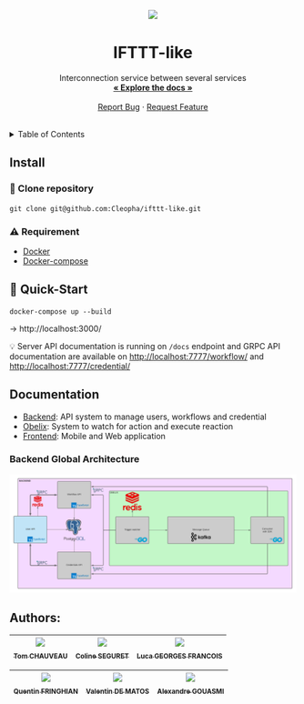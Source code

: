 <br />
<div align="center">
  <a href="https://github.com/LedgerHQ/app-ethereum">
    <img src="https://img.icons8.com/nolan/64/paralell-workflow.png">
  </a>

  <h1 align="center">IFTTT-like</h1>

  <p align="center">
    Interconnection service between several services
    <br />
    <a href=""><strong>« Explore the docs »</strong></a>
    <br />
    <br />
    <a href="https://github.com/Cleopha/ifttt-like/issues">Report Bug</a>
    · <a href="https://github.com/Cleopha/ifttt-like/issues">Request Feature</a>
  </p>
</div>
<br/>

<details>
  <summary>Table of Contents</summary>

- [Install](#install)
  - [:rocket: Clone repository](#rocket-clone-repository)
  - [:warning: Requirement](#warning-requirement)
- [:checkered_flag: Quick-Start](#checkered_flag-quick-start)
- [Documentation](#documentation)
  - [Backend Global Architecture](#backend-global-architecture)
- [Authors:](#authors)

</details>

## Install

### :rocket: Clone repository

```shell
git clone git@github.com:Cleopha/ifttt-like.git
```

### :warning: Requirement

- [Docker](https://docs.docker.com/get-docker/)
- [Docker-compose](https://docs.docker.com/compose/install/)

## :checkered_flag: Quick-Start

```shell
docker-compose up --build
```

-> http://localhost:3000/

:bulb: Server API documentation is running on `/docs` endpoint and 
GRPC API documentation are available on [http://localhost:7777/workflow/](http://localhost:7777/workflow/)
and [http://localhost:7777/credential/](http://localhost:7777/credential/)

## Documentation

- [Backend](./backend): API system to manage users, workflows and credential
- [Obelix](./obelix): System to watch for action and execute reaction
- [Frontend](./frontend): Mobile and Web application

### Backend Global Architecture

![](.github/assets/global_arch.png)

## Authors:


| [<img src="https://github.com/TomChv.png?size=85" width=85><br><sub>Tom CHAUVEAU</sub>](https://github.com/TomChv) | [<img src="https://github.com/Cleopha.png?size=85" width=85><br><sub>Coline SEGURET</sub>](https://github.com/Cleopha) | [<img src="https://github.com/PtitLuca.png?size=85" width=85><br><sub>Luca GEORGES FRANCOIS</sub>](https://github.com/PtitLuca) 
| :---: | :---: | :---: |

| [<img src="https://github.com/QuentinFringhian.png?size=85" width=85><br><sub>Quentin FRINGHIAN</sub>](https://github.com/QuentinFringhian) | [<img src="https://github.com/Thytu.png?size=85" width=85><br><sub>Valentin DE MATOS</sub>](https://github.com/Thytu) | [<img src="https://github.com/etarc0s.png?size=85" width=85><br><sub>Alexandre GOUASMI</sub>](https://github.com/etarc0s) |
| :---: | :---: | :---: |